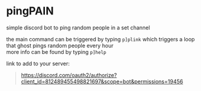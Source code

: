 # pingPAIN
simple discord bot to ping random people in a set channel

the main command can be triggered by typing `p]plink` which
triggers a loop that ghost pings random people every hour               
more info can be found by typing `p]help`

link to add to your server:
>https://discord.com/oauth2/authorize?client_id=812489455498821697&scope=bot&permissions=19456

